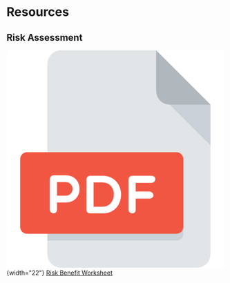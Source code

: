 # Resources

## Risk Assessment
![#](../assets/images/pdf.png){width="22"} [Risk Benefit Worksheet](pdf/risk-benefit-exercise.pdf)